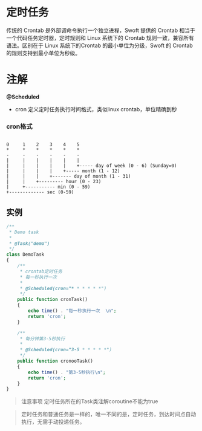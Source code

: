 # 定时任务

传统的 Crontab 是外部调命令执行一个独立进程，Swoft 提供的 Crontab 相当于一个代码任务定时器，定时规则和 Linux 系统下的 Crontab 规则一致，兼容所有语法。区别在于 Linux 系统下的Crontab 的最小单位为分级，Swoft 的 Crontab 的规则支持到最小单位为秒级。

# 注解

**@Scheduled**

- cron 定义定时任务执行时间格式，类似linux crontab，单位精确到秒

### cron格式

```

0     1    2    3    4    5
*     *    *    *    *    *
-     -    -    -    -    -
|     |    |    |    |    |
|     |    |    |    |    +----- day of week (0 - 6) (Sunday=0)
|     |    |    |    +----- month (1 - 12)
|     |    |    +------- day of month (1 - 31)
|     |    +--------- hour (0 - 23)
|     +----------- min (0 - 59)
+------------- sec (0-59)

```


## 实例

```php
/**
 * Demo task
 *
 * @Task("demo")
 */
class DemoTask
{
    /**
     * crontab定时任务
     * 每一秒执行一次
     *
     * @Scheduled(cron="* * * * * *")
     */
    public function cronTask()
    {
        echo time() . "每一秒执行一次  \n";
        return 'cron';
    }

    /**
     * 每分钟第3-5秒执行
     *
     * @Scheduled(cron="3-5 * * * * *")
     */
    public function cronooTask()
    {
        echo time() . "第3-5秒执行\n";
        return 'cron';
    }
}
```
> 注意事项 定时任务所在的Task类注解coroutine不能为true

> 定时任务和普通任务是一样的，唯一不同的是，定时任务，到达时间点自动执行，无需手动投递任务。
